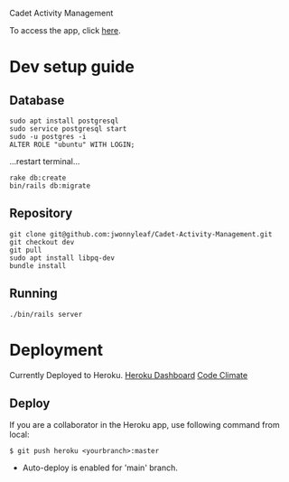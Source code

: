 Cadet Activity Management

To access the app, click [here](https://cadet-activity-management-7ed1c42c26df.herokuapp.com/).

# Dev setup guide
## Database
```
sudo apt install postgresql
sudo service postgresql start
sudo -u postgres -i
ALTER ROLE "ubuntu" WITH LOGIN;
```
...restart terminal...
```
rake db:create
bin/rails db:migrate
```

## Repository

```
git clone git@github.com:jwonnyleaf/Cadet-Activity-Management.git
git checkout dev
git pull
sudo apt install libpq-dev
bundle install
```
## Running
```
./bin/rails server
```
# Deployment

Currently Deployed to Heroku. [Heroku Dashboard](https://dashboard.heroku.com/apps/cadet-activity-management)
[Code Climate](https://codeclimate.com/github/jwonnyleaf/Cadet-Activity-Management)

## Deploy
If you are a collaborator in the Heroku app, use following command from local:
```
$ git push heroku <yourbranch>:master
```
* Auto-deploy is enabled for 'main' branch.
